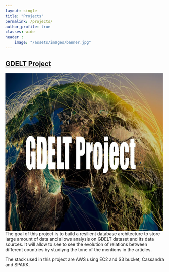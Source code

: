 ```yaml
---
layout: single
title: "Projects"
permalink: /projects/
author_profile: true
classes: wide
header :
    image: "/assets/images/banner.jpg"
---
```





## [GDELT Project](https://github.com/ialifinaritra/Gdelt-Project)

<img align="left" width="500" height="500" style="margin:5; padding:5" src="/assets/images/GDELT.jpg">
The goal of this project is to build a resilient database architecture to store large amount of data and allows analysis on GDELT dataset and its data sources. It will allow to see to see the evolution of relations between different countries by studiyng the tone of the mentions in the articles.

The stack used in this project are AWS using EC2 and S3 bucket, Cassandra and SPARK.
